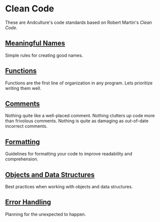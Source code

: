 # Clean Code

These are Andculture's code standards based on Robert Martin's _Clean Code_.

## [Meaningful Names](clean-code/MEANINGFUL-NAMES.md)

Simple rules for creating good names.

## [Functions](clean-code/FUNCTIONS.md)

Functions are the first line of organization in any program. Lets prioritize writing them well.

## [Comments](clean-code/COMMENTS.md)

Nothing quite like a well-placed comment.
Nothing clutters up code more than frivolous comments.
Nothing is quite as damaging as out-of-date incorrect comments.

## [Formatting](clean-code/FORMATTING.md)

Guidelines for formatting your code to improve readability and comprehension.

## [Objects and Data Structures](clean-code/OBJECTS-AND-DATA-STRUCTURES.md)

Best practices when working with objects and data structures.

## [Error Handling](clean-code/ERROR-HANDLING.md)

Planning for the unexpected to happen.

